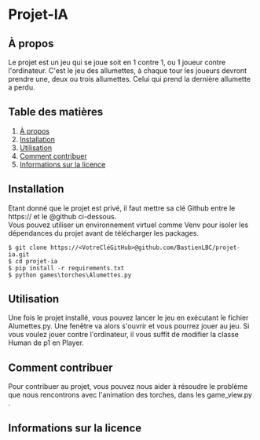 # Projet-IA

## À propos

Le projet est un jeu qui se joue soit en 1 contre 1, ou 1 joueur contre l'ordinateur. C'est le jeu des allumettes, à chaque tour les joueurs devront prendre une, deux ou trois allumettes. Celui qui prend la dernière allumette a perdu. 

## Table des matières

1. [À propos](#à-propos)
2. [Installation](#installation)
3. [Utilisation](#utilisation)
4. [Comment contribuer](#comment-contribuer)
5. [Informations sur la licence](#informations-sur-la-licence)

## Installation 
Etant donné que le projet est privé, il faut mettre sa clé Github entre le https:// et le @github ci-dessous.   
Vous pouvez utiliser un environnement virtuel comme Venv pour isoler les dépendances du projet avant de télécharger les packages. 
```
$ git clone https://<VotreCléGitHub>@github.com/BastienLBC/projet-ia.git
$ cd projet-ia
$ pip install -r requirements.txt
$ python games\torches\Alumettes.py
```
## Utilisation 
Une fois le projet installé, vous pouvez lancer le jeu en exécutant le fichier Alumettes.py. Une fenêtre va alors s'ouvrir et vous pourrez jouer au jeu. Si vous voulez jouer contre l'ordinateur, il vous suffit de modifier la classe Human de p1 en Player.

## Comment contribuer 
Pour contribuer au projet, vous pouvez nous aider à résoudre le problème que nous rencontrons avec l'animation des torches, dans les game_view.py .

## Informations sur la licence
